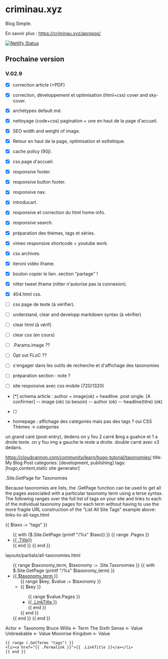 # criminau.xyz

Blog Simple.

En savoir plus :   <https://criminau.xyz/apropos/>


[![Netlify Status](https://api.netlify.com/api/v1/badges/f6104326-809a-4b92-8914-4a7a34467c5c/deploy-status)](https://app.netlify.com/sites/criminau-site/deploys)


## Prochaine version

### V.02.9

- [X] correction article (+PDF)
- [X] correction, développement et optimisation (html+css) cover and sky-cover.
- [X] archetypes default.md.
- [X] nettoyage (code+css) pagination + une en haut de la page d'accueil.
- [X] SEO width and weight of image.
- [X] Retour en haut de la page, optimisation et esthétique.
- [X] cache policy (90j).
- [X] css page d'accueil.
- [X] responsive footer.
- [X] responsive button footer.
- [X] responsive nav.
- [X] introducart.
- [X] responsive et correction du html home-info.
- [X] responsive search.
- [X] préparation des thèmes, tags et séries.
- [X] vimeo responsive shortcode + youtube work.
- [X] css archives.
- [X] iteroni vidéo iframe.
- [X] bouton copier le lien. section "partage" !
- [X] nitter tweet iframe (nitter n'autorise pas la connexion).

- [X] 404.html css.
- [ ] css page de texte (à vérifier).
- [ ] understand, clear and developp markdown syntax (à vérifier)
- [ ] clear html (à vérif)
- [ ] clear css (en cours)


- [ ] .Params.image ??

- [ ] Opt out FLoC ??
- [ ] s'engager dans les outils de recherche et d'affichage des taxonomies
- [ ] préparation section : note ?
- [ ] site responsive avec css mobile (720/1320)
- [*] schema article : author + image(ok) + headline. post single. [A confirmer]
-- image (ok)
<meta itemprop="image" content="/some/url/to/an/image.gif" /> (si besoin)
-- author (ok)
-- headline(titre) (ok)
- [ ]



- homepage : affichage des catégories mais pas des tags ? oui CSS
Thèmes -> categories


un grand caré (post-entry), dedens on y fou 2 carré &mg a guahce et 1 a droite texte. on y fou img a gauche le reste a droite. double carré avec x3 dedans.

https://cloudcannon.com/community/learn/hugo-tutorial/taxonomies/
title: My Blog Post
categories: [development, publishing]
tags: [hugo,content,static site generator]


.Site.GetPage for Taxonomies

Because taxonomies are lists, the .GetPage function can be used to get all the pages associated with a particular taxonomy term using a terse syntax. The following ranges over the full list of tags on your site and links to each of the individual taxonomy pages for each term without having to use the more fragile URL construction of the “List All Site Tags” example above:
links-to-all-tags.html

{{ $taxo := "tags" }}
<ul class="{{ $taxo }}">
    {{ with ($.Site.GetPage (printf "/%s" $taxo)) }}
        {{ range .Pages }}
            <li><a href="{{ .Permalink }}">{{ .Title}}</a></li>
        {{ end }}
    {{ end }}
</ul>



layouts/partials/all-taxonomies.html

<section>
    <ul id="all-taxonomies">
        {{ range $taxonomy_term, $taxonomy := .Site.Taxonomies }}
            {{ with $.Site.GetPage (printf "/%s" $taxonomy_term) }}
                <li><a href="{{ .Permalink }}">{{ $taxonomy_term }}</a>
                    <ul>
                        {{ range $key, $value := $taxonomy }}
                            <li>{{ $key }}</li>
                            <ul>
                                {{ range $value.Pages }}
                                    <li hugo-nav="{{ .RelPermalink}}">
                                        <a href="{{ .Permalink}}">{{ .LinkTitle }}</a>
                                    </li>
                                {{ end }}
                            </ul>
                        {{ end }}
                    </ul>
                </li>
            {{ end }}
        {{ end }}
    </ul>
</section>

Actor                    <- Taxonomy
    Bruce Willis         <- Term
        The Sixth Sense  <- Value
        Unbreakable      <- Value
        Moonrise Kingdom <- Value
        
    {{ range (.GetTerms "tags") }}
    <li><a href="{{ .Permalink }}">{{ .LinkTitle }}</a></li>
    {{ end }}